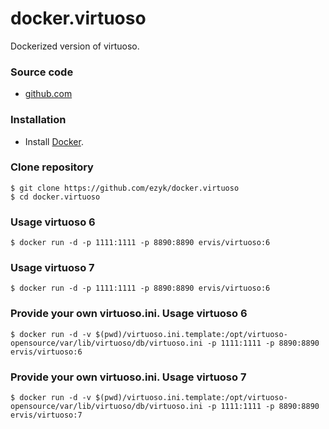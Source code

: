 # docker.virtuoso
Dockerized version of virtuoso.

### Source code

  - [github.com](http://github.com/ezyk/docker.virtuoso)

### Installation

  * Install [Docker](https://www.docker.com/).

### Clone repository
    $ git clone https://github.com/ezyk/docker.virtuoso
    $ cd docker.virtuoso

### Usage virtuoso 6

    $ docker run -d -p 1111:1111 -p 8890:8890 ervis/virtuoso:6

### Usage virtuoso 7

    $ docker run -d -p 1111:1111 -p 8890:8890 ervis/virtuoso:6

### Provide your own virtuoso.ini.   Usage virtuoso 6

    $ docker run -d -v $(pwd)/virtuoso.ini.template:/opt/virtuoso-opensource/var/lib/virtuoso/db/virtuoso.ini -p 1111:1111 -p 8890:8890 ervis/virtuoso:6


### Provide your own virtuoso.ini. Usage virtuoso 7

    $ docker run -d -v $(pwd)/virtuoso.ini.template:/opt/virtuoso-opensource/var/lib/virtuoso/db/virtuoso.ini -p 1111:1111 -p 8890:8890 ervis/virtuoso:7
